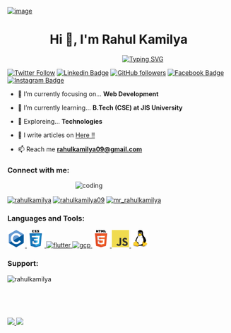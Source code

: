 [![image](https://www.linkpicture.com/q/1664975630659.jpeg)](https://www.linkpicture.com/view.php?img=LPic6400a85deaeb92005233946)

<h1 align="center">Hi 👋, I'm Rahul Kamilya</h1>
&nbsp;&nbsp;&nbsp;&nbsp;&nbsp;&nbsp;&nbsp;&nbsp;&nbsp;&nbsp;&nbsp;&nbsp;&nbsp;&nbsp;&nbsp;&nbsp;&nbsp;&nbsp;&nbsp;&nbsp;&nbsp;&nbsp;&nbsp;&nbsp;&nbsp;&nbsp;&nbsp;&nbsp;&nbsp;&nbsp;&nbsp;&nbsp;&nbsp;&nbsp;&nbsp;&nbsp;&nbsp;&nbsp;&nbsp;&nbsp;&nbsp;&nbsp;&nbsp;&nbsp;&nbsp;&nbsp;&nbsp;&nbsp;&nbsp;&nbsp;&nbsp;&nbsp;&nbsp;&nbsp;&nbsp;&nbsp;&nbsp;&nbsp;&nbsp;&nbsp;&nbsp;&nbsp;&nbsp;&nbsp;&nbsp;&nbsp;<a href="https://git.io/typing-svg"><img src="https://readme-typing-svg.demolab.com?font=Fira+Code&pause=1000&color=14FF00&center=true&vCenter=true&width=435&lines=I'm+a+Student;JIS+University+26%22;Web+Developer+%7C%7C+Cyber+Security+" alt="Typing SVG" /></a>

[![Twitter Follow](https://img.shields.io/twitter/follow/kamilyatwt?style=social)](https://twitter.com/intent/follow?screen_name=kamilyatwt) [![Linkedin Badge](https://img.shields.io/badge/-rahulkamilya-blue?style=social&logo=Linkedin&logoColor=blue&link=https://www.linkedin.com/in/rahulkamilya)](https://www.linkedin.com/in/rahulkamilya) [![GitHub followers](https://img.shields.io/github/followers/rahulkamilya?label=Follow&style=social)](https://github.com/rahulkamilya/?tab=follow) [![Facebook Badge](https://img.shields.io/badge/-rahulkamilya09?style=social&&logo=Facebook&logoColor=blue&link=https://www.facebook.com/rahulkamilya09)](https://www.facebook.com/rahulkamilya09) [![Instagram Badge](https://img.shields.io/badge/-@mr_rahulkamilya?style=social&logo=Instagram&logoColor=A14DAF&link=https://www.instagram.com/mr_rahulkamilya)](https://www.instagram.com/mr_rahulkamilya)


- 🔭 I’m currently focusing on... **Web Development**

- 🌱 I’m currently learning... **B.Tech (CSE) at JIS University**

- 🧭 Exploreing... **Technologies**

- 📝 I write articles on [Here !!](https://dscjisu.in/blog)

- 📫 Reach me **rahulkamilya09@gmail.com**

<h3 align="left">Connect with me:</h3>
<img align="right" alt="coding" width="350" src="https://miro.medium.com/max/1360/1*IRGHmiGsa16stedQvIaZfw.gif">
<br>
<p align="left">
<a href="https://linkedin.com/in/rahulkamilya" target="blank"><img align="center" src="https://raw.githubusercontent.com/rahuldkjain/github-profile-readme-generator/master/src/images/icons/Social/linked-in-alt.svg" alt="rahulkamilya" height="30" width="40" /></a>
<a href="https://fb.com/rahulkamilya09" target="blank"><img align="center" src="https://raw.githubusercontent.com/rahuldkjain/github-profile-readme-generator/master/src/images/icons/Social/facebook.svg" alt="rahulkamilya09" height="30" width="40" /></a>
<a href="https://instagram.com/mr_rahulkamilya" target="blank"><img align="center" src="https://raw.githubusercontent.com/rahuldkjain/github-profile-readme-generator/master/src/images/icons/Social/instagram.svg" alt="mr_rahulkamilya" height="30" width="40" /></a>
</p>

<h3 align="left">Languages and Tools:</h3>
<p align="left"> <a href="https://www.cprogramming.com/" target="_blank" rel="noreferrer"> <img src="https://raw.githubusercontent.com/devicons/devicon/master/icons/c/c-original.svg" alt="c" width="40" height="40"/> </a> <a href="https://www.w3schools.com/css/" target="_blank" rel="noreferrer"> <img src="https://raw.githubusercontent.com/devicons/devicon/master/icons/css3/css3-original-wordmark.svg" alt="css3" width="40" height="40"/> </a> <a href="https://flutter.dev" target="_blank" rel="noreferrer"> <img src="https://www.vectorlogo.zone/logos/flutterio/flutterio-icon.svg" alt="flutter" width="40" height="40"/> </a> <a href="https://cloud.google.com" target="_blank" rel="noreferrer"> <img src="https://www.vectorlogo.zone/logos/google_cloud/google_cloud-icon.svg" alt="gcp" width="40" height="40"/> </a> <a href="https://www.w3.org/html/" target="_blank" rel="noreferrer"> <img src="https://raw.githubusercontent.com/devicons/devicon/master/icons/html5/html5-original-wordmark.svg" alt="html5" width="40" height="40"/> </a> <a href="https://developer.mozilla.org/en-US/docs/Web/JavaScript" target="_blank" rel="noreferrer"> <img src="https://raw.githubusercontent.com/devicons/devicon/master/icons/javascript/javascript-original.svg" alt="javascript" width="40" height="40"/> </a> <a href="https://www.linux.org/" target="_blank" rel="noreferrer"> <img src="https://raw.githubusercontent.com/devicons/devicon/master/icons/linux/linux-original.svg" alt="linux" width="40" height="40"/> </a> </p>

<h3 align="left">Support:</h3>
<p><a href="https://www.buymeacoffee.com/rahulkamilya"> <img align="left" src="https://cdn.buymeacoffee.com/buttons/v2/default-yellow.png" height="50" width="210" alt="rahulkamilya" /></a></p><br><br>

<br><br>

<a href="https://github.com/rahulkamilya/github-readme-stats">
  <img width= 49%  style="max-width: 100%" src="https://github-readme-stats.vercel.app/api?username=rahulkamilya&theme=dark&hide_border=true&show_icons=true&count_private=true" />
</a>
<a href="https://github.com/rahulkamilya/convoychat">
  <img width= 49% style="max-width: 100%" src="https://github-readme-streak-stats.herokuapp.com/?user=rahulkamilya&amp;theme=dark&amp;hide_border=true" />
</a>
